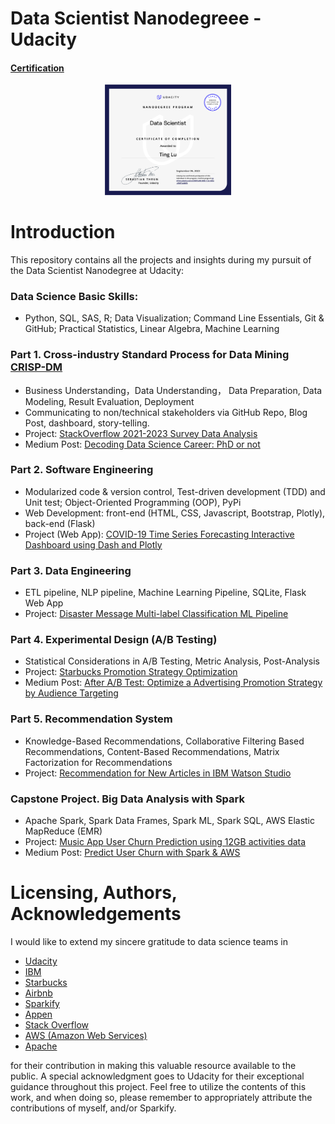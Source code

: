 # Data Scientist Nanodegreee - Udacity
#### [Certification](https://graduation.udacity.com/confirm/e/53f81a96-3650-11ee-b04a-ef88f7ab86f6)

<div align="center">
  <img src="https://github.com/Ting-DS/Data-Scientist-Nanodegreee-Udacity/blob/main/certification.png" width="40%">
</div>

# Introduction
This repository contains all the projects and insights during my pursuit of the Data Scientist Nanodegree at Udacity:
### Data Science Basic Skills: 
 - Python, SQL, SAS, R; Data Visualization; Command Line Essentials, Git & GitHub; Practical Statistics, Linear Algebra, Machine Learning
### Part 1. Cross-industry Standard Process for Data Mining [CRISP-DM](https://en.wikipedia.org/wiki/Cross-industry_standard_process_for_data_mining)
 - Business Understanding，Data Understanding， Data Preparation, Data Modeling, Result Evaluation, Deployment
 - Communicating to non/technical stakeholders via GitHub Repo, Blog Post, dashboard, story-telling.
 - Project: [StackOverflow 2021-2023 Survey Data Analysis](https://github.com/Ting-DS/Data-Scientist-Nanodegreee-Udacity/tree/main/StackOverflow_Survey_Insights)
 - Medium Post: [Decoding Data Science Career: PhD or not](https://medium.com/@LobsterTing/revealing-data-science-careers-is-a-phd-a-necessity-487ac40ceac6)

### Part 2. Software Engineering
 -  Modularized code & version control, Test-driven development (TDD) and Unit test; Object-Oriented Programming (OOP), PyPi
 -  Web Development: front-end (HTML, CSS, Javascript, Bootstrap, Plotly), back-end (Flask)
 -  Project (Web App): [COVID-19 Time Series Forecasting Interactive Dashboard using Dash and Plotly](https://tinglu.pythonanywhere.com/)

### Part 3. Data Engineering
 - ETL pipeline, NLP pipeline, Machine Learning Pipeline, SQLite, Flask Web App
 - Project: [Disaster Message Multi-label Classification ML Pipeline](https://github.com/Ting-DS/Data-Scientist-Nanodegreee-Udacity/tree/main/Disaster_Classification_ETL_Pipeline)

### Part 4. Experimental Design (A/B Testing)
 - Statistical Considerations in A/B Testing, Metric Analysis, Post-Analysis
 - Project: [Starbucks Promotion Strategy Optimization](https://github.com/Ting-DS/Data-Scientist-Nanodegreee-Udacity/tree/main/Starbucks_ABtest_Promo_Optimization)
 - Medium Post: [After A/B Test: Optimize a Advertising Promotion Strategy by Audience Targeting](https://medium.com/@LobsterTing/optimize-a-promotion-strategy-by-a-b-testing-and-audience-targeting-17b7ec49c55b)

### Part 5. Recommendation System
 - Knowledge-Based Recommendations, Collaborative Filtering Based Recommendations, Content-Based Recommendations, Matrix Factorization for Recommendations
 - Project: [Recommendation for New Articles in IBM Watson Studio](https://github.com/Ting-DS/Data-Scientist-Nanodegreee-Udacity/tree/main/Recommendation_IBM_WatsonStudio)

### Capstone Project. Big Data Analysis with Spark
 - Apache Spark, Spark Data Frames, Spark ML, Spark SQL, AWS Elastic MapReduce (EMR)
 - Project: [Music App User Churn Prediction using 12GB activities data](https://github.com/Ting-DS/Data-Scientist-Nanodegreee-Udacity/tree/main/MusicApp_Spark_ML_AWS)
 - Medium Post: [Predict User Churn with Spark & AWS](https://medium.com/@LobsterTing/spark-ml-with-aws-emr-acdfab30ef01)

# Licensing, Authors, Acknowledgements

I would like to extend my sincere gratitude to data science teams in 
- [Udacity](https://www.udacity.com/)
- [IBM](https://www.ibm.com/)
- [Starbucks](https://www.starbucks.com/)
- [Airbnb](https://www.airbnb.com/)
- [Sparkify](https://www.sparkify.com/)
- [Appen](https://www.appen.com/)
- [Stack Overflow](https://stackoverflow.com/)
- [AWS (Amazon Web Services)](https://aws.amazon.com/)
- [Apache](https://www.apache.org/)

for their contribution in making this valuable resource available to the public. A special acknowledgment goes to Udacity for their exceptional guidance throughout this project. Feel free to utilize the contents of this work, and when doing so, please remember to appropriately attribute the contributions of myself, and/or Sparkify.





